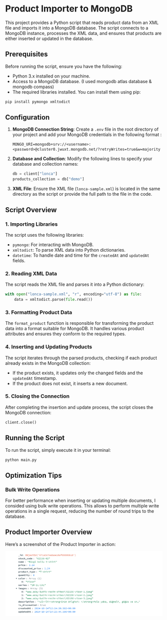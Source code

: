 # Product Importer to MongoDB

This project provides a Python script that reads product data from an XML file and imports it into a MongoDB database. The script connects to a MongoDB instance, processes the XML data, and ensures that products are either inserted or updated in the database.

## Prerequisites

Before running the script, ensure you have the following:

- Python 3.x installed on your machine.
- Access to a MongoDB database. (I used mongodb atlas database & mongodb compass)
- The required libraries installed. You can install them using pip:

```bash
pip install pymongo xmltodict
```

## Configuration

1. **MongoDB Connection String**: Create a `.env` file in the root directory of your project and add your MongoDB credentials in the following format :

    ```env
    MONGO_URI=mongodb+srv://<username>:<password>@cluster0.jwuxt.mongodb.net/?retryWrites=true&w=majority
    ```

2. **Database and Collection**: Modify the following lines to specify your database and collection names:

    ```python
    db = client["lonca"]
    products_collection = db["demo"]
    ```

3. **XML File**: Ensure the XML file (`lonca-sample.xml`) is located in the same directory as the script or provide the full path to the file in the code.

## Script Overview

### 1. Importing Libraries

The script uses the following libraries:

- `pymongo`: For interacting with MongoDB.
- `xmltodict`: To parse XML data into Python dictionaries.
- `datetime`: To handle date and time for the `createdAt` and `updatedAt` fields.

### 2. Reading XML Data

The script reads the XML file and parses it into a Python dictionary:

```python
with open("lonca-sample.xml", "r", encoding="utf-8") as file:
    data = xmltodict.parse(file.read())
```

### 3. Formatting Product Data

The `format_product` function is responsible for transforming the product data into a format suitable for MongoDB. It handles various product attributes and ensures they conform to the required types.

### 4. Inserting and Updating Products

The script iterates through the parsed products, checking if each product already exists in the MongoDB collection:

- If the product exists, it updates only the changed fields and the `updatedAt` timestamp.
- If the product does not exist, it inserts a new document.

### 5. Closing the Connection

After completing the insertion and update process, the script closes the MongoDB connection:

```python
client.close()
```

## Running the Script

To run the script, simply execute it in your terminal:

```bash
python main.py
```

## Optimization Tips

### Bulk Write Operations

For better performance when inserting or updating multiple documents, I consided using bulk write operations. This allows to perform multiple write operations in a single request, reducing the number of round trips to the database.


## Product Importer Overview

Here’s a screenshot of the Product Importer in action:

![Screenshot of Product Importer](lonca.PNG)


